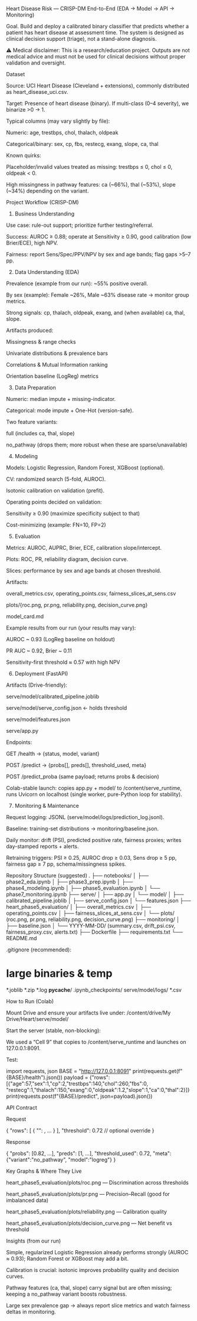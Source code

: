 Heart Disease Risk — CRISP-DM End-to-End (EDA → Model → API → Monitoring)

Goal. Build and deploy a calibrated binary classifier that predicts whether a patient has heart disease at assessment time. The system is designed as clinical decision support (triage), not a stand-alone diagnosis.

⚠️ Medical disclaimer: This is a research/education project. Outputs are not medical advice and must not be used for clinical decisions without proper validation and oversight.

Dataset

Source: UCI Heart Disease (Cleveland + extensions), commonly distributed as heart_disease_uci.csv.

Target: Presence of heart disease (binary). If multi-class (0–4 severity), we binarize >0 → 1.

Typical columns (may vary slightly by file):

Numeric: age, trestbps, chol, thalach, oldpeak

Categorical/binary: sex, cp, fbs, restecg, exang, slope, ca, thal

Known quirks:

Placeholder/invalid values treated as missing: trestbps ≤ 0, chol ≤ 0, oldpeak < 0.

High missingness in pathway features: ca (~66%), thal (~53%), slope (~34%) depending on the variant.

Project Workflow (CRISP-DM)
1) Business Understanding

Use case: rule-out support; prioritize further testing/referral.

Success: AUROC ≥ 0.88; operate at Sensitivity ≥ 0.90, good calibration (low Brier/ECE), high NPV.

Fairness: report Sens/Spec/PPV/NPV by sex and age bands; flag gaps >5–7 pp.

2) Data Understanding (EDA)

Prevalence (example from our run): ~55% positive overall.

By sex (example): Female ~26%, Male ~63% disease rate → monitor group metrics.

Strong signals: cp, thalach, oldpeak, exang, and (when available) ca, thal, slope.

Artifacts produced:

Missingness & range checks

Univariate distributions & prevalence bars

Correlations & Mutual Information ranking

Orientation baseline (LogReg) metrics

3) Data Preparation

Numeric: median impute + missing-indicator.

Categorical: mode impute + One-Hot (version-safe).

Two feature variants:

full (includes ca, thal, slope)

no_pathway (drops them; more robust when these are sparse/unavailable)

4) Modeling

Models: Logistic Regression, Random Forest, XGBoost (optional).

CV: randomized search (5-fold, AUROC).

Isotonic calibration on validation (prefit).

Operating points decided on validation:

Sensitivity ≥ 0.90 (maximize specificity subject to that)

Cost-minimizing (example: FN=10, FP=2)

5) Evaluation

Metrics: AUROC, AUPRC, Brier, ECE, calibration slope/intercept.

Plots: ROC, PR, reliability diagram, decision curve.

Slices: performance by sex and age bands at chosen threshold.

Artifacts:

overall_metrics.csv, operating_points.csv, fairness_slices_at_sens.csv

plots/{roc.png, pr.png, reliability.png, decision_curve.png}

model_card.md

Example results from our run (your results may vary):

AUROC ~ 0.93 (LogReg baseline on holdout)

PR AUC ~ 0.92, Brier ~ 0.11

Sensitivity-first threshold ≈ 0.57 with high NPV

6) Deployment (FastAPI)

Artifacts (Drive-friendly):

serve/model/calibrated_pipeline.joblib

serve/model/serve_config.json ← holds threshold

serve/model/features.json

serve/app.py

Endpoints:

GET /health → {status, model, variant}

POST /predict → {probs[], preds[], threshold_used, meta}

POST /predict_proba (same payload; returns probs & decision)

Colab-stable launch: copies app.py + model/ to /content/serve_runtime, runs Uvicorn on localhost (single worker, pure-Python loop for stability).

7) Monitoring & Maintenance

Request logging: JSONL (serve/model/logs/prediction_log.jsonl).

Baseline: training-set distributions → monitoring/baseline.json.

Daily monitor: drift (PSI), predicted positive rate, fairness proxies; writes day-stamped reports + alerts.

Retraining triggers: PSI ≥ 0.25, AUROC drop ≥ 0.03, Sens drop ≥ 5 pp, fairness gap ≥ 7 pp, schema/missingness spikes.

Repository Structure (suggested)
.
├── notebooks/
│   ├── phase2_eda.ipynb
│   ├── phase3_prep.ipynb
│   ├── phase4_modeling.ipynb
│   ├── phase5_evaluation.ipynb
│   └── phase7_monitoring.ipynb
├── serve/
│   ├── app.py
│   └── model/
│       ├── calibrated_pipeline.joblib
│       ├── serve_config.json
│       └── features.json
├── heart_phase5_evaluation/
│   ├── overall_metrics.csv
│   ├── operating_points.csv
│   ├── fairness_slices_at_sens.csv
│   └── plots/ (roc.png, pr.png, reliability.png, decision_curve.png)
├── monitoring/
│   ├── baseline.json
│   └── YYYY-MM-DD/ (summary.csv, drift_psi.csv, fairness_proxy.csv, alerts.txt)
├── Dockerfile
├── requirements.txt
└── README.md


.gitignore (recommended):

# large binaries & temp
*.joblib
*.zip
*.log
__pycache__/
.ipynb_checkpoints/
serve/model/logs/
*.csv

How to Run (Colab)

Mount Drive and ensure your artifacts live under:
/content/drive/My Drive/Heart/serve/model/

Start the server (stable, non-blocking):

We used a “Cell 9” that copies to /content/serve_runtime and launches on 127.0.0.1:8091.

Test:

import requests, json
BASE = "http://127.0.0.1:8091"
print(requests.get(f"{BASE}/health").json())
payload = {"rows":[{"age":57,"sex":1,"cp":2,"trestbps":140,"chol":260,"fbs":0,
                    "restecg":1,"thalach":150,"exang":0,"oldpeak":1.2,"slope":1,"ca":0,"thal":2}]}
print(requests.post(f"{BASE}/predict", json=payload).json())

API Contract

Request

{
  "rows": [ { "<feature>": <value>, ... } ],
  "threshold": 0.72   // optional override
}


Response

{
  "probs": [0.82, ...],
  "preds": [1, ...],
  "threshold_used": 0.72,
  "meta": {"variant":"no_pathway", "model":"logreg"}
}

Key Graphs & Where They Live

heart_phase5_evaluation/plots/roc.png — Discrimination across thresholds

heart_phase5_evaluation/plots/pr.png — Precision–Recall (good for imbalanced data)

heart_phase5_evaluation/plots/reliability.png — Calibration quality

heart_phase5_evaluation/plots/decision_curve.png — Net benefit vs threshold

Insights (from our run)

Simple, regularized Logistic Regression already performs strongly (AUROC ≈ 0.93); Random Forest or XGBoost may add a bit.

Calibration is crucial: isotonic improves probability quality and decision curves.

Pathway features (ca, thal, slope) carry signal but are often missing; keeping a no_pathway variant boosts robustness.

Large sex prevalence gap → always report slice metrics and watch fairness deltas in monitoring.
